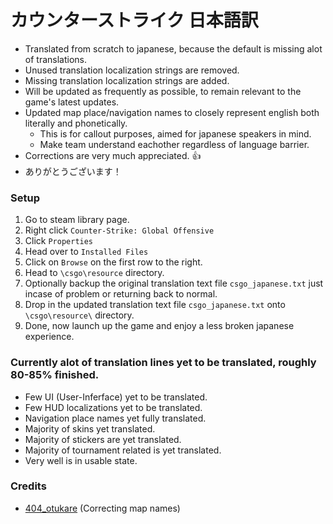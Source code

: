 # カウンターストライク 日本語訳
   - Translated from scratch to japanese, because the default is missing alot of translations.
   - Unused translation localization strings are removed.
   - Missing translation localization strings are added.
   - Will be updated as frequently as possible, to remain relevant to the game's latest updates.
   - Updated map place/navigation names to closely represent english both literally and phonetically.
      - This is for callout purposes, aimed for japanese speakers in mind.
      - Make team understand eachother regardless of language barrier.
   - Corrections are very much appreciated. 👍
   - ありがとうございます！

### Setup
   1. Go to steam library page.
   2. Right click ``Counter-Strike: Global Offensive``
   3. Click ``Properties``
   4. Head over to ``Installed Files``
   5. Click on ``Browse`` on the first row to the right.
   6. Head to ``\csgo\resource`` directory.
   7. Optionally backup the original translation text file ``csgo_japanese.txt`` just incase of problem or returning back to normal.
   8. Drop in the updated translation text file ``csgo_japanese.txt`` onto ``\csgo\resource\`` directory.
   9. Done, now launch up the game and enjoy a less broken japanese experience.

### Currently alot of translation lines yet to be translated, roughly 80-85% finished.
   - Few UI (User-Inferface) yet to be translated.
   - Few HUD localizations yet to be translated.
   - Navigation place names yet fully translated.
   - Majority of skins yet translated.
   - Majority of stickers are yet translated.
   - Majority of tournament related is yet translated.
   - Very well is in usable state.

### Credits
   - [404_otukare](https://twitch.tv/404_otukare) (Correcting map names)
